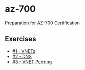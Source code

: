 # az-700

Preparation for AZ-700 Certification

## Exercises

* [#1 - VNETs](./exercises/1-vnets/)
* [#2 - DNS](./exercises/2-dns/)
* [#3 - VNET Peering](./exercises/3-peering/)